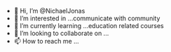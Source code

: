 - 👋 Hi, I’m @NichaelJonas
- 👀 I’m interested in ...communicate with community
- 🌱 I’m currently learning ...education related courses
- 💞️ I’m looking to collaborate on ...
- 📫 How to reach me ...

<!---
NichaelJonas/NichaelJonas is a ✨ special ✨ repository because its `README.md` (this file) appears on your GitHub profile.
You can click the Preview link to take a look at your changes.
--->
